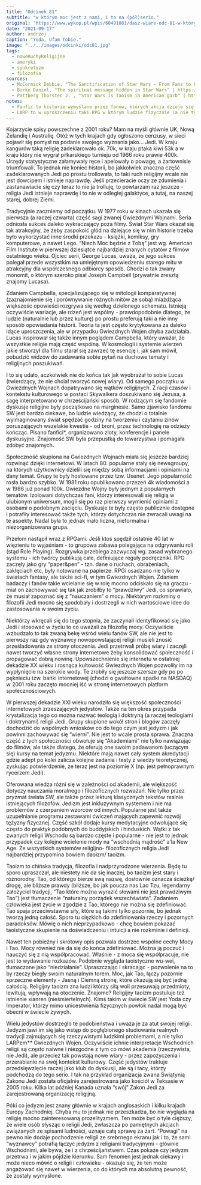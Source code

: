 ```yaml
---
title: "Odcinek 81"
subtitle: "w którym moc jest z nami, i to na (pół)serio."
original: "https://www.wykop.pl/wpis/60491081/dasz-wiare-odc-81-w-ktorym-moc-jest-z-nami-i-to-na/"
date: "2021-09-17"
author: andrzej
caption: "Yoda, Ufam Tobie."
image: "../../images/odcinki/odc81.jpg"
tags:
  - noweRuchyReligijne
  - ameryki
  - synkretyzm
  - filozofia
sources:
  - McCormick Debbie, "The Sanctification of Star Wars - From Fans to Followers" w "Brill Handbook of Hyper-real Religions"
  - Burke Daniel, "The spiritual message hidden in Star Wars" | https://edition.cnn.com/2018/01/26/us/star-wars-religion/index.html
  - Pattberg Thorsten J. , "Star Wars is Taoism in American garb" | https://www.chinadaily.com.cn/opinion/2015-12/24/content_22792319.htm
notes:
  - Fanfic to historie wymyślane przez fanów, których akcja dzieje się w świecie w świecie stworzonym przez pisarza/pisarkę/reżysera/reżyserkę/etc.
  - LARP to w uproszczeniu taki RPG w którym ludzie fizycznie (a nie tylko w wyobraźni) odgrywają role w które się wcielają. Często towarzyszą temu przebrania, przygotowana scenografia etc.
---
```


Kojarzycie spisy powszechne z 2001 roku? Mam na myśli głównie UK, Nową Zelandię i Australię. Otóż w tych krajach gdy ogłoszono cenzusy, w sieci pojawił się pomysł na podanie swojego wyznania jako... Jedi. W kraju kangurów taką religię zadeklarowało ok. 70k, w kraju ptaka kiwi 53k a w kraju który nie wygrał piłkarskiego turnieju od 1966 roku prawie 400k. Urzędy statystyczne załamywały ręce i apelowały o powagę, a żartownisie triumfowali. To jednak nie koniec historii, bo jakkolwiek znaczna część zadeklarowanych Jedi po prostu trollowała, to taki ruch religijny wcale nie jest dowcipem i istnieje naprawdę. Jeśli przecieracie oczy ze zdumienia i zastanawiacie się czy teraz to nie ja trolluję, to powtarzam raz jeszcze - religia Jedi istnieje naprawdę i to nie w odległej galaktyce, a tutaj, na naszej starej, dobrej Ziemi.

Tradycyjnie zaczniemy od początku. W 1977 roku w kinach ukazała się pierwsza (a raczej czwarta) część sagi zwanej Gwiezdnymi Wojnami. Seria odniosła sukces daleko wykraczający poza filmy. Świat Star Wars okazał się tak atrakcyjny, że żeby zaspokoić głód na dziejące się w nim historie trzeba było wykorzystać inne środki przekazu - książki, komiksy, gry komputerowe, a nawet Lego. “Niech Moc będzie z Tobą” jest wg. American Film Institute w pierwszej dziesiątce najbardziej znanych cytatów z filmów ostatniego wieku. Ojciec serii, George Lucas, uważa, że jego sukces polegał przede wszystkim na umiejętnym opowiedzeniu starego mitu w atrakcyjny dla współczesnego odbiorcy sposób. Chodzi o tak zwany monomit, o którym szeroko pisał Joseph Campbell (prywatnie zresztą znajomy Lucasa).

Zdaniem Campbella, specjalizującego się w mitologii komparatywnej (zaznajomienie się i porównywanie różnych mitów ze sobą) miażdżąca większośc opowieści rozgrywa się według dzielonego schematu. Istnieją oczywiście wariacje, ale rdzeń jest wspólny - prawdopodobnie dlatego, że ludzie (naturalnie lub przez kulturę) po prostu preferują taki a nie inny sposób opowiadania historii. Teoria ta jest często krytykowana za daleko idące uproszczenia, ale w przypadku Gwiezdnych Wojen chyba zadziałała. Lucas inspirował się także innym poglądem Campbella, który uważał, że wszystkie religie mają część wspólną. W kosmologii i systemie wierzeń jakie stworzył dla filmu starał się zawrzeć tę esencję i, jak sam mówił, pobudzić widzów do zadawania sobie pytań na duchowe tematy i religijnych poszukiwań.

I to się udało, aczkolwiek nie do końca tak jak wyobrażał to sobie Lucas (twierdzący, że nie chciał tworzyć nowej wiary). Od samego początku w Gwiezdnych Wojnach dopatrywano się wątków religijnych. Z racji czasów i kontekstu kulturowego w postaci Skywalkera doszukiwano się Jezusa, a sagę interpretowano w chrześcijański sposób. W rodzącym się fandomie dyskusje religijne były początkowo na marginesie. Samo zjawisko fandomu SW jest bardzo ciekawe, bo ludzie wiedzący, że chodzi o totalnie wyimaginowany świat spędzać godziny na tworzeniu i czytaniu zinów poruszających wszelakie kwestie - od broni, przez technologię na odzieży kończąc. Pisano fanfici\*, organizowano zloty, konferencje i panele dyskusyjne. Znajomość SW była przepustką do towarzystwa i pomagała zdobyć znajomych.

Społeczność skupiona na Gwiezdnych Wojnach miała się jeszcze bardziej rozwinąć dzięki internetowi. W latach 80. popularne stały się newsgroupy, na których użytkownicy dzielili się między sobą informacjami i opiniami na dany temat. Grupy te były hostowane przez tzw. Usenet. Jego popularność rosła bardzo szybko. W 1981 roku opublikowano przezeń 4k wiadomości a w 1986 już ponad 100k. Gwiezdne Wojny były jednym z popularnych tematów. Izolowani dotychczas fani, którzy interesowali się religią w ulubionym uniwersum, mogli się po raz pierwszy wymienić opiniami z osobami o podobnym zacięciu. Dyskusje te były często publicznie dostępne i potrafiły interesować także tych, którzy dotychczas nie zwracali uwagi na te aspekty. Nadal była to jednak mało liczna, nieformalna i niezorganizowana grupa.

Przełom nastąpił wraz z RPGami. Jeśli ktoś spędził ostatnie 40 lat w więzieniu to wyjaśniam - to grupowa zabawa polegająca na odgrywaniu roli (stąd Role Playing). Rozgrywka przebiega zazwyczaj wg. zasad wybranego systemu - ich twórcy publikują całe, definiujące reguły podręczniki. RPG zaczęły jako gry “paper&pen” - tzn. dane o ruchach, obrażeniach, zaklęciach etc, były notowane na papierze. RPGi osadzano nie tylko w światach fantasy, ale także sci-fi, w tym Gwiezdnych Wojen. Zdaniem badaczy i fanów takie wcielanie się w rolę mocno odciskało się na graczu - miał on zachowywać się tak jak zrobiłby to “prawdziwy” Jedi, co sprawiało, że musiał zapoznać się z “nauczaniem” o mocy. Niektórym rozkminy o filozofii Jedi mocno się spodobały i dostrzegli w nich wartościowe idee do zastosowania w swoim życiu.

Niektórzy wkręcali się do tego stopnia, że zaczynali identyfikować się jako Jedi i stosować w życiu to co uważali za filozofię mocy. Oczywiście wzbudzało to tak zwaną bekę wśród wielu fanów SW, ale nie jest to pierwszy raz gdy wyznawcy nowopowstającej religii musieli znosić prześladowania ze strony otoczenia. Jedi przetrwali próbę wiary i zaczęli nawet tworzyć własne strony internetowe żeby konsolidować społeczność i propagować dobrą nowinę. Upowszechnienie się internetu w ostatniej dekadzie XX wieku i rosnąca kultowość Gwiezdnych Wojen pozwoliły im na wypłynięcie na szerokie wody. Te zrobiły się jeszcze szersze gdy po po pęknieciu tzw. bańki internetowej (chodzi o gwałtowne spadki na NASDAQ) w 2001 roku zaczęto mocniej iść w stronę internetowych platform społecznościowych.

W pierwszej dekadzie XXI wieku narodziło się większość społeczności internetowych zrzeszających jedystów. Także na ten okres przypada krystalizacja tego co można nazwać teologią i doktryną (a raczej teologiami i doktrynami) religii Jedi. Grupy skupione wokół stron i blogów zaczęły dochodzić do wspólnych wniosków co do tego czym jest jedyzm i jak powinni zachowywać się “wierni”. Nie jest to wcale prosta sprawa. Znaczna część z tych społeczności obwołuje się “Akademiami” nie tylko nawiązując do filmów, ale także dlatego, że oferują one swoim padawanom (uczącym się) kursy na temat jedyzmu. Niektóre mają nawet cały system akredytacji gdzie adept po kolei zalicza kolejne zadania i testy z wiedzy teoretycznej, zyskując potwierdzenie, że teraz jest na poziomie X (np. jest pełnoprawnym rycerzem Jedi).

Oferowana wiedza różni się w zależności od akademii, ale większość dotyczy nauczania moralnego i filozoficznych rozważań. Nie tylko przez pryzmat świata SW, ale także przez lekturę klasycznych tekstów realnie istniejących filozofów. Jedizm jest inkluzywnym systemem i nie ma problemów z czerpaniem wzorców od innych. Popularne jest także uzupełnianie programu zestawami ćwiczeń mających zapewnić rozwój tężyzny fizycznej. Część szkół dodaje kursy medytacyjne odwołujące się często do praktyk podobnych do buddyjskich i hinduskich. Wątki z tak zwanych religii Wschodu są bardzo częste i popularne - nie jest to jednak przypadek czy kolejne wcielenie mody na “wschodnią mądrość” a’la New Age. Ze wszystkich systemów religijno- filozoficznych religia Jedi najbardziej przypomina bowiem daoizm/ taoizm.

Taoizm to chińska tradycja, filozofia i nadprzyrodzone wierzenia. Będę tu sporo upraszczał, ale niestety nie da się inaczej, bo taoizm jest stary i różnorodny. Tao, od którego bierze swą nazwę, dosłownie oznacza ścieżkę/ drogę, ale bliższe prawdy (bliższe, bo jak poucza nas Lao Tzu, legendarny założyciel tradycji, “Tao które można wyrazić słowami nie jest prawdziwym Tao”) jest tłumaczenie “naturalny porządek wszechświata”. Zadaniem człowieka jest życie w zgodzie z Tao, którego nie można się zdefiniować. Tao spaja przeciwstawne siły, które są takimi tylko pozornie, bo jednak tworzą jedną całość. Sporo tu ciężkich do zdefiniowania rzeczy i pozornych paradoksów. Mówię o nich nieprzypadkowo - chcę bowiem pokazać taoistyczne skupienie na doświadczeniu i intuicji a nie rozkminie i definicji.

Nawet ten pobieżny i skrótowy opis pozwala dostrzec wspólne cechy Mocy i Tao. Mocy również nie da się do końca zdefiniować. Można ją poczuć i nauczyć się z nią współpracować. Właśnie - z moca się współpracuje, nie jest to wydawanie rozkazów. Podobnie wygląda taoistyczne wu-wei, tłumaczone jako “niedziałanie”. Upraszczając i skracając - pozwolenie na to by rzeczy biegły swoim naturalnym torem. Moc, jak Tao, łączy pozornie sprzeczne elementy - Jasną i Ciemną stronę, które okazują się być jedną całością. Religijny taoizm zna ludzi którzy siłą woli przesuwają przedmioty, lewitują, wpływają na otoczenie. Znajome? Religijny taoizm postuluje też istnienie xianren (nieśmiertelnych). Kimś takim w świecie SW jest Yoda czy Imperator, którzy mimo unicestwienia fizycznych powłok nadal mogą być obecni w świecie żywych.

Wielu jedystów dostrzegło te podobieństwa i uważa je za atut swojej religii. Jedyzm jawi im się jako wstęp do pogłębionego studiowania realnych tradycji zajmujących się rzeczywistymi ludzkimi problemami, a nie tylko LARPem\*\* Gwiezdnych Wojen. Oczywiście ichnie interpretacje Wschodnich religii są często naiwne i niezgodne z tym co mówi akademia (rzeczywista, nie Jedi), ale przecież tak powstają nowe wiary - przez zapożyczenia i przerabianie na swój kontekst kulturowy. Część jedystów traktuje przedsięwzięcie raczej jako klub do dyskusji, ale są i tacy, którzy podchodzą do tego serio. I tak na przykład organizacja zwana Świątynią Zakonu Jedi została oficjalnie zarejestrowana jako kościół w Teksasie w 2005 roku. Kilka lat później Kanada uznała “swój” Zakon Jedi za zarejestrowaną organizację religijną.

Póki co jedyzm jest znany głównie w krajach anglosaskich i kilku krajach Europy Zachodniej. Chyba mu to jednak nie przeszkadza, bo nie wygląda na religię mocno zainteresowaną prozelityzmem. Ten może być o tyle cięższy, że wiele osób słysząc o religii Jedi, zwłaszcza po pamiętnych akcjach związanych ze spisami ludności, uznaje całą sprawę za żart. “Powagi” na pewno nie dodaje pochodzenie religii ze srebrnego ekranu jak i to, że sami “wyznawcy” potrafią łączyć jedyzm z religiami tradycyjnymi - głównie Wschodnimi, ale bywa, że i z chrześcijaństwem. Czas pokaże czy jedyzm przetrwa i w jakim pójdzie kierunku. Sam fenomen jest jednak ciekawy i może nieco mówić o religii i człowieku - okazuje się, że ten może angażować się nawet w wierzenia, co do których ma absolutną pewność, że zostały wymyślone.
